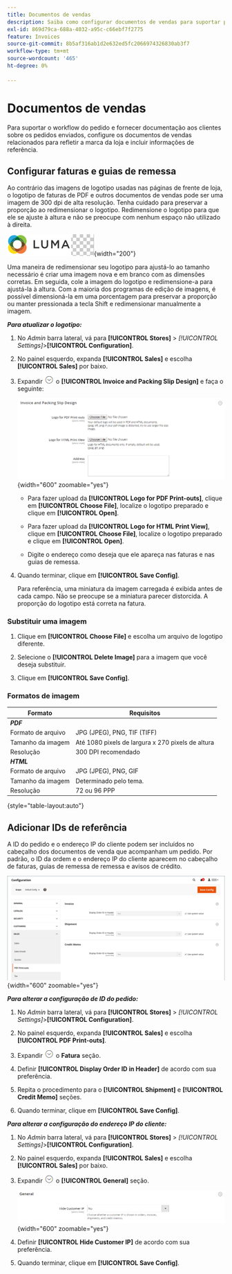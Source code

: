 ```yaml
---
title: Documentos de vendas
description: Saiba como configurar documentos de vendas para suportar pedidos e atendimento de clientes para sua loja do Commerce.
exl-id: 869d79ca-688a-4032-a95c-c66ebf7f2775
feature: Invoices
source-git-commit: 8b5af316ab1d2e632ed5fc2066974326830ab3f7
workflow-type: tm+mt
source-wordcount: '465'
ht-degree: 0%

---
```


# Documentos de vendas

Para suportar o workflow do pedido e fornecer documentação aos clientes sobre os pedidos enviados, configure os documentos de vendas relacionados para refletir a marca da loja e incluir informações de referência.

## Configurar faturas e guias de remessa

Ao contrário das imagens de logotipo usadas nas páginas de frente de loja, o logotipo de faturas de PDF e outros documentos de vendas pode ser uma imagem de 300 dpi de alta resolução. Tenha cuidado para preservar a proporção ao redimensionar o logotipo. Redimensione o logotipo para que ele se ajuste à altura e não se preocupe com nenhum espaço não utilizado à direita.

![Exemplo de logotipo](./assets/logo-pdf.png){width="200"}

Uma maneira de redimensionar seu logotipo para ajustá-lo ao tamanho necessário é criar uma imagem nova e em branco com as dimensões corretas. Em seguida, cole a imagem do logotipo e redimensione-a para ajustá-la à altura. Com a maioria dos programas de edição de imagens, é possível dimensioná-la em uma porcentagem para preservar a proporção ou manter pressionada a tecla Shift e redimensionar manualmente a imagem.

**_Para atualizar o logotipo:_**

1. No _Admin_ barra lateral, vá para **[!UICONTROL Stores]** > _[!UICONTROL Settings]_>**[!UICONTROL Configuration]**.

1. No painel esquerdo, expanda **[!UICONTROL Sales]** e escolha **[!UICONTROL Sales]** por baixo.

1. Expandir ![Seletor de expansão](../assets/icon-display-expand.png) o **[!UICONTROL Invoice and Packing Slip Design]** e faça o seguinte:

   ![Configuração de venda - fatura de venda e design da guia de remessa](../configuration-reference/sales/assets/sales-invoice-packing-slip-design.png){width="600" zoomable="yes"}

   - Para fazer upload da **[!UICONTROL Logo for PDF Print-outs]**, clique em **[!UICONTROL Choose File]**, localize o logotipo preparado e clique em **[!UICONTROL Open]**.

   - Para fazer upload da **[!UICONTROL Logo for HTML Print View]**, clique em **[!UICONTROL Choose File]**, localize o logotipo preparado e clique em **[!UICONTROL Open]**.

   - Digite o endereço como deseja que ele apareça nas faturas e nas guias de remessa.

1. Quando terminar, clique em **[!UICONTROL Save Config]**.

   Para referência, uma miniatura da imagem carregada é exibida antes de cada campo. Não se preocupe se a miniatura parecer distorcida. A proporção do logotipo está correta na fatura.

### Substituir uma imagem

1. Clique em **[!UICONTROL Choose File]** e escolha um arquivo de logotipo diferente.

1. Selecione o **[!UICONTROL Delete Image]** para a imagem que você deseja substituir.

1. Clique em **[!UICONTROL Save Config]**.

### Formatos de imagem

| Formato | Requisitos |
|--- |------------------------------------------|
| **_PDF_** |  |
| Formato de arquivo | JPG (JPEG), PNG, TIF (TIFF) |
| Tamanho da imagem | Até 1080 pixels de largura x 270 pixels de altura |
| Resolução | 300 DPI recomendado |
| **_HTML_** |  |
| Formato de arquivo | JPG (JPEG), PNG, GIF |
| Tamanho da imagem | Determinado pelo tema. |
| Resolução | 72 ou 96 PPP |

{style="table-layout:auto"}

## Adicionar IDs de referência

A ID do pedido e o endereço IP do cliente podem ser incluídos no cabeçalho dos documentos de venda que acompanham um pedido. Por padrão, o ID da ordem e o endereço IP do cliente aparecem no cabeçalho de faturas, guias de remessa de remessa e avisos de crédito.

![Configuração de vendas - impressões de PDF](./assets/config-sales-pdf-print-outs.png){width="600" zoomable="yes"}

**_Para alterar a configuração de ID do pedido:_**

1. No _Admin_ barra lateral, vá para **[!UICONTROL Stores]** > _[!UICONTROL Settings]_>**[!UICONTROL Configuration]**.

1. No painel esquerdo, expanda **[!UICONTROL Sales]** e escolha **[!UICONTROL PDF Print-outs]**.

1. Expandir ![Seletor de expansão](../assets/icon-display-expand.png) o **Fatura** seção.

1. Definir **[!UICONTROL Display Order ID in Header]** de acordo com sua preferência.

1. Repita o procedimento para o **[!UICONTROL Shipment]** e **[!UICONTROL Credit Memo]** seções.

1. Quando terminar, clique em **[!UICONTROL Save Config]**.

**_Para alterar a configuração do endereço IP do cliente:_**

1. No _Admin_ barra lateral, vá para **[!UICONTROL Stores]** > _[!UICONTROL Settings]_>**[!UICONTROL Configuration]**.

1. No painel esquerdo, expanda **[!UICONTROL Sales]** e escolha **[!UICONTROL Sales]** por baixo.

1. Expandir ![Seletor de expansão](../assets/icon-display-expand.png) o **[!UICONTROL General]** seção.

   ![Configuração de vendas - configurações gerais de vendas](../configuration-reference/sales/assets/sales-general.png){width="600" zoomable="yes"}

1. Definir **[!UICONTROL Hide Customer IP]** de acordo com sua preferência.

1. Quando terminar, clique em **[!UICONTROL Save Config]**.

